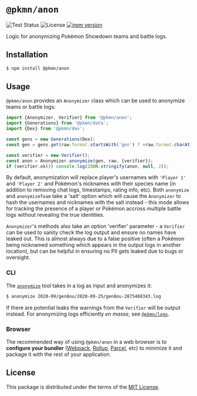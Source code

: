 # `@pkmn/anon`

![Test Status](https://github.com/pkmn/stats/workflows/Tests/badge.svg)
![License](https://img.shields.io/badge/License-MIT-blue.svg)
[![npm version](https://img.shields.io/npm/v/@pkmn/anon.svg)](https://www.npmjs.com/package/@pkmn/anon)

Logic for anonymizing Pokémon Showdown teams and battle logs.

## Installation

```sh
$ npm install @pkmn/anon
```

## Usage

`@pkmn/anon` provides an `Anonymizer` class which can be used to anonymize teams or battle logs:

```ts
import {Anonymizer, Verifier} from '@pkmn/anon';
import {Generations} from '@pkmn/data';
import {Dex} from '@pkmn/dex';

const gens = new Generations(Dex);
const gen = gens.get(raw.format.startsWith('gen') ? +raw.format.charAt(3) : 6);

const verifier = new Verifier();
const anon = Anonymizer.anonymize(gen, raw, {verifier});
if (verifier.ok()) console.log(JSON.stringify(anon, null, 2));
```

By default, anonymization will replace player's usernames with `'Player 1'` and `'Player 2'` and
Pokémon's nicknames with their species name (in addition to removing chat logs, timestamps, rating
info, etc). Both `anonymize` and `anonymizeTeam` take a 'salt' option which will cause the
`Anonymizer` to hash the usernames and nicknames with the salt instead - this mode allows for
tracking the presence of a player or Pokémon accross multiple battle logs without revealing the
true identities.

`Anonymizer`'s methods also take an option 'verifier' parameter - a `Verifier` can be used to sanity
check the log output and ensure no names have leaked out. This is almost always due to a false
positive (often a Pokémon being nicknamed something which appears in the output logs in another
location), but can be helpful in ensuring no PII gets leaked due to bugs or oversight.

### CLI

The [`anonymize`](anonymize) tool takes in a log as input and anonymizes it:

```sh
$ anonymize 2020-09/gen8ou/2020-09-25/gen8ou-2875469343.log
```

If there are potential leaks the warnings from the `Verifier` will be output instead. For
anonymizing logs efficiently *en masse*, see [`@pkmn/logs`](../logs).

### Browser

The recommended way of using `@pkmn/anon` in a web browser is to **configure your bundler**
([Webpack](https://webpack.js.org/), [Rollup](https://rollupjs.org/),
[Parcel](https://parceljs.org/), etc) to minimize it and package it with the rest of your
application.

## License

This package is distributed under the terms of the [MIT License](LICENSE).
